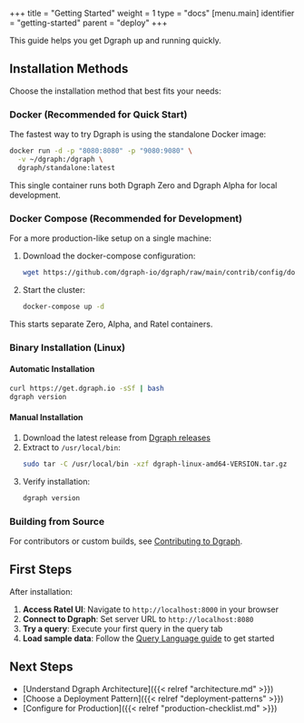 +++
title = "Getting Started"
weight = 1
type = "docs"
[menu.main]
  identifier = "getting-started"
  parent = "deploy"
+++

This guide helps you get Dgraph up and running quickly.

## Installation Methods

Choose the installation method that best fits your needs:

### Docker (Recommended for Quick Start)

The fastest way to try Dgraph is using the standalone Docker image:

```sh
docker run -d -p "8080:8080" -p "9080:9080" \
  -v ~/dgraph:/dgraph \
  dgraph/standalone:latest
```

This single container runs both Dgraph Zero and Dgraph Alpha for local development.

### Docker Compose (Recommended for Development)

For a more production-like setup on a single machine:

1. Download the docker-compose configuration:
   ```sh
   wget https://github.com/dgraph-io/dgraph/raw/main/contrib/config/docker/docker-compose.yml
   ```

2. Start the cluster:
   ```sh
   docker-compose up -d
   ```

This starts separate Zero, Alpha, and Ratel containers.

### Binary Installation (Linux)

#### Automatic Installation

```sh
curl https://get.dgraph.io -sSf | bash
dgraph version
```

#### Manual Installation

1. Download the latest release from [Dgraph releases](https://github.com/dgraph-io/dgraph/releases)
2. Extract to `/usr/local/bin`:
   ```sh
   sudo tar -C /usr/local/bin -xzf dgraph-linux-amd64-VERSION.tar.gz
   ```
3. Verify installation:
   ```sh
   dgraph version
   ```

### Building from Source

For contributors or custom builds, see [Contributing to Dgraph](https://github.com/dgraph-io/dgraph/blob/master/CONTRIBUTING.md).

## First Steps

After installation:

1. **Access Ratel UI**: Navigate to `http://localhost:8000` in your browser
2. **Connect to Dgraph**: Set server URL to `http://localhost:8080`
3. **Try a query**: Execute your first query in the query tab
4. **Load sample data**: Follow the [Query Language guide](/query-language) to get started

## Next Steps

- [Understand Dgraph Architecture]({{< relref "architecture.md" >}})
- [Choose a Deployment Pattern]({{< relref "deployment-patterns" >}})
- [Configure for Production]({{< relref "production-checklist.md" >}})
